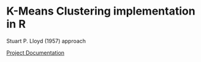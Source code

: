 # K-Means Clustering implementation in R
Stuart P. Lloyd (1957) approach

[Project Documentation](K_Means_Clustering.pdf)

 
